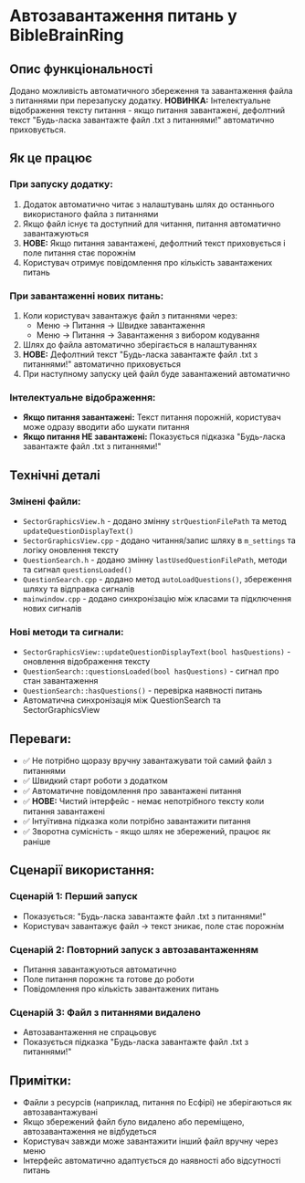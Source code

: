 # Автозавантаження питань у BibleBrainRing

## Опис функціональності

Додано можливість автоматичного збереження та завантаження файла з питаннями при перезапуску додатку.
**НОВИНКА:** Інтелектуальне відображення тексту питання - якщо питання завантажені, дефолтний текст "Будь-ласка завантажте файл .txt з питаннями!" автоматично приховується.

## Як це працює

### При запуску додатку:
1. Додаток автоматично читає з налаштувань шлях до останнього використаного файла з питаннями
2. Якщо файл існує та доступний для читання, питання автоматично завантажуються
3. **НОВЕ:** Якщо питання завантажені, дефолтний текст приховується і поле питання стає порожнім
4. Користувач отримує повідомлення про кількість завантажених питань

### При завантаженні нових питань:
1. Коли користувач завантажує файл з питаннями через:
   - Меню → Питання → Швидке завантаження
   - Меню → Питання → Завантаження з вибором кодування
2. Шлях до файла автоматично зберігається в налаштуваннях
3. **НОВЕ:** Дефолтний текст "Будь-ласка завантажте файл .txt з питаннями!" автоматично приховується
4. При наступному запуску цей файл буде завантажений автоматично

### Інтелектуальне відображення:
- **Якщо питання завантажені:** Текст питання порожній, користувач може одразу вводити або шукати питання
- **Якщо питання НЕ завантажені:** Показується підказка "Будь-ласка завантажте файл .txt з питаннями!"

## Технічні деталі

### Змінені файли:
- `SectorGraphicsView.h` - додано змінну `strQuestionFilePath` та метод `updateQuestionDisplayText()`
- `SectorGraphicsView.cpp` - додано читання/запис шляху в `m_settings` та логіку оновлення тексту
- `QuestionSearch.h` - додано змінну `lastUsedQuestionFilePath`, методи та сигнал `questionsLoaded()`
- `QuestionSearch.cpp` - додано метод `autoLoadQuestions()`, збереження шляху та відправка сигналів
- `mainwindow.cpp` - додано синхронізацію між класами та підключення нових сигналів

### Нові методи та сигнали:
- `SectorGraphicsView::updateQuestionDisplayText(bool hasQuestions)` - оновлення відображення тексту
- `QuestionSearch::questionsLoaded(bool hasQuestions)` - сигнал про стан завантаження
- `QuestionSearch::hasQuestions()` - перевірка наявності питань
- Автоматична синхронізація між QuestionSearch та SectorGraphicsView

## Переваги:
- ✅ Не потрібно щоразу вручну завантажувати той самий файл з питаннями
- ✅ Швидкий старт роботи з додатком
- ✅ Автоматичне повідомлення про завантажені питання
- ✅ **НОВЕ:** Чистий інтерфейс - немає непотрібного тексту коли питання завантажені
- ✅ Інтуїтивна підказка коли потрібно завантажити питання
- ✅ Зворотна сумісність - якщо шлях не збережений, працює як раніше

## Сценарії використання:

### Сценарій 1: Перший запуск
- Показується: "Будь-ласка завантажте файл .txt з питаннями!"
- Користувач завантажує файл → текст зникає, поле стає порожнім

### Сценарій 2: Повторний запуск з автозавантаженням
- Питання завантажуються автоматично
- Поле питання порожнє та готове до роботи
- Повідомлення про кількість завантажених питань

### Сценарій 3: Файл з питаннями видалено
- Автозавантаження не спрацьовує
- Показується підказка "Будь-ласка завантажте файл .txt з питаннями!"

## Примітки:
- Файли з ресурсів (наприклад, питання по Есфірі) не зберігаються як автозавантажувані
- Якщо збережений файл було видалено або переміщено, автозавантаження не відбудеться
- Користувач завжди може завантажити інший файл вручну через меню
- Інтерфейс автоматично адаптується до наявності або відсутності питань